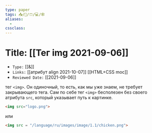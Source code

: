 ```yaml
---
type: paper
tags: 📥️/📜️/🩳/💻/🕸
aliases:
  - 
cssclass: 
---
```




# Title: **[[Тег img 2021-09-06]]**
- `Type:` [[&]]
- `Links:` [[атрибут align 2021-10-07]] [[HTML+CSS moc]]
- `Reviewed Date:` [[2021-09-06]]

тег `<img>`. Он одиночный, то есть, как мы уже знаем, не требует закрывающего тега. Сам по себе тег `<img>` бесполезен без своего атрибута `src`, который указывает путь к картинке.

```html
<img src="logo.png">
```

или

  
```html
<img src = "/language/ru/images/image/1.1/chicken.png">
```